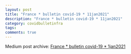 ```yaml
---
layout: post
title: "France * bulletin covid-19 * 11jan2021"
description: "France * bulletin covid-19 * 11jan2021"
category: covidbulletinfra
tags: 
comments: true
---
```


Medium post archive: [France * bulletin covid-19 * 1jan2021](https://chrisgodlak.medium.com/france-bulletin-covid-19-11jan2021-60d70a3b9947)

